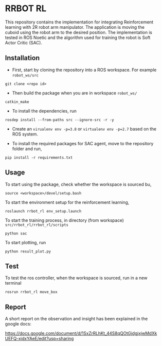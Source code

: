 # RRBOT RL

This repository contains the implementation for integrating Reinforcement learning with 2R robot arm manipulator. The application is moving the cuboid using the robot arm to the desired position. The implementation is tested in ROS Noetic and the algorithm used for training the robot is Soft Actor Critic (SAC).

## Installation

 - First, start by cloning the repository into a ROS workspace. For example `robot_ws/src`

```
git clone <repo id>
```

 - Then build the package when you are in workspace `robot_ws/`

```
catkin_make
```

 - To install the dependencies, run

```
rosdep install --from-paths src --ignore-src -r -y
```

 - Create an `virualenv env -p=3.8` or `virtualenv env -p=2.7` based on the ROS system.

 - To install the required packages for SAC agent, move to the repository folder and run,

```
pip install -r requirements.txt
```

## Usage

To start using the package, check whether the workspace is sourced bu,

```
source <workspace>/devel/setup.bash
```

To start the environment setup for the reinforcement learning,

```
roslaunch rrbot_rl env_setup.launch
```

To start the training process, in directory (from workspace) `src/rrbot_rl/rrbot_rl/scripts`

```
python sac
```

To start plotting, run

```
python result_plot.py
```

## Test

To test the ros controller, when the workspace is sourced, run in a new terminal

```
rosrun rrbot_rl move_box
```

## Report

A short report on the observation and insight has been explained in the google docs:

https://docs.google.com/document/d/1SxZrRLhKt_44S8qQOtGjdgjxjwMdXkUEFQ-xjdxYAeE/edit?usp=sharing
